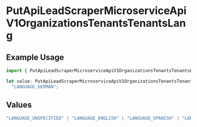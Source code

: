 # PutApiLeadScraperMicroserviceApiV1OrganizationsTenantsTenantsLang

## Example Usage

```typescript
import { PutApiLeadScraperMicroserviceApiV1OrganizationsTenantsTenantsLang } from "oppulence-backend-sdk/models/operations";

let value: PutApiLeadScraperMicroserviceApiV1OrganizationsTenantsTenantsLang =
  "LANGUAGE_GERMAN";
```

## Values

```typescript
"LANGUAGE_UNSPECIFIED" | "LANGUAGE_ENGLISH" | "LANGUAGE_SPANISH" | "LANGUAGE_FRENCH" | "LANGUAGE_GERMAN" | "LANGUAGE_ITALIAN" | "LANGUAGE_PORTUGUESE" | "LANGUAGE_DUTCH" | "LANGUAGE_RUSSIAN" | "LANGUAGE_CHINESE" | "LANGUAGE_JAPANESE" | "LANGUAGE_KOREAN" | "LANGUAGE_ARABIC" | "LANGUAGE_HINDI" | "LANGUAGE_GREEK" | "LANGUAGE_TURKISH"
```